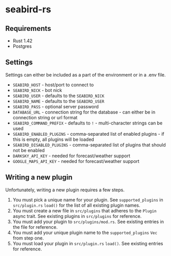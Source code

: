 # seabird-rs

## Requirements

- Rust 1.42
- Postgres

## Settings

Settings can either be included as a part of the environment or in a .env file.

- `SEABIRD_HOST` - host/port to connect to
- `SEABIRD_NICK` - bot nick
- `SEABIRD_USER` - defaults to the `SEABIRD_NICK`
- `SEABIRD_NAME` - defaults to the `SEABIRD_USER`
- `SEABIRD_PASS` - optional server password
- `DATABASE_URL` - connection string for the database - can either be in connection string or url format
- `SEABIRD_COMMAND_PREFIX` - defaults to `!` - multi-character strings can be used
- `SEABIRD_ENABLED_PLUGINS` - comma-separated list of enabled plugins - if this is empty, all plugins will be loaded
- `SEABIRD_DISABLED_PLUGINS` - comma-separated list of plugins that should not be enabled
- `DARKSKY_API_KEY` - needed for forecast/weather support
- `GOOGLE_MAPS_API_KEY` - needed for forecast/weather support

## Writing a new plugin

Unfortunately, writing a new plugin requires a few steps.

1. You must pick a unique name for your plugin. See `supported_plugins` in `src/plugin.rs` `load()` for the list of all existing plugin names.
2. You must create a new file in `src/plugins` that adheres to the `Plugin` async trait. See existing plugins in `src/plugins` for reference.
3. You must add your plugin to `src/plugins/mod.rs`. See existing entries in the file for reference.
4. You must add your unique plugin name to the `supported_plugins` `Vec` from step one.
5. You must load your plugin in `src/plugin.rs` `load()`. See existing entries for reference.
